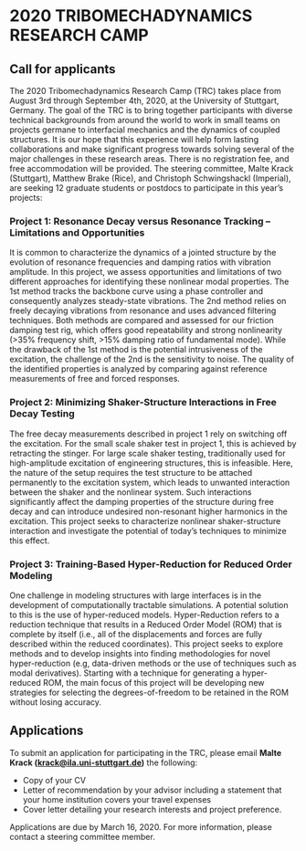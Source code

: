 # 2020 TRIBOMECHADYNAMICS RESEARCH CAMP

## Call for applicants

The 2020 Tribomechadynamics Research Camp (TRC) takes place from August 3rd through September 4th, 2020, at the University of Stuttgart, Germany. The goal of the TRC is to bring together participants with diverse technical backgrounds from around the world to work in small teams on projects germane to interfacial mechanics and the dynamics of coupled structures. It is our hope that this experience will help form lasting collaborations and make significant progress towards solving several of the major challenges in these research areas. There is no registration fee, and free accommodation will be provided. 
The steering committee, Malte Krack (Stuttgart), Matthew Brake (Rice), and Christoph Schwingshackl (Imperial), are seeking 12 graduate students or postdocs to participate in this year’s projects:


### Project 1: Resonance Decay versus Resonance Tracking – Limitations and Opportunities

It is common to characterize the dynamics of a jointed structure by the evolution of resonance frequencies and damping ratios with vibration amplitude. In this project, we assess opportunities and limitations of two different approaches for identifying these nonlinear modal properties. The 1st method tracks the backbone curve using a phase controller and consequently analyzes steady-state vibrations. The 2nd method relies on freely decaying vibrations from resonance and uses advanced filtering techniques. Both methods are compared and assessed for our friction damping test rig, which offers good repeatability and strong nonlinearity (>35% frequency shift, >15% damping ratio of fundamental mode). While the drawback of the 1st method is the potential intrusiveness of the excitation, the challenge of the 2nd is the sensitivity to noise. The quality of the identified properties is analyzed by comparing against reference measurements of free and forced responses.

### Project 2: Minimizing Shaker-Structure Interactions in Free Decay Testing

The free decay measurements described in project 1 rely on switching off the excitation. For the small scale shaker test in project 1, this is achieved by retracting the stinger. For large scale shaker testing, traditionally used for high-amplitude excitation of engineering structures, this is infeasible. Here, the nature of the setup requires the test structure to be attached permanently to the excitation system, which leads to unwanted interaction between the shaker and the nonlinear system. Such interactions significantly affect the damping properties of the structure during free decay and can introduce undesired non-resonant higher harmonics in the excitation. This project seeks to characterize nonlinear shaker-structure interaction and investigate the potential of today’s techniques to minimize this effect.

### Project 3: Training-Based Hyper-Reduction for Reduced Order Modeling

One challenge in modeling structures with large interfaces is in the development of computationally tractable simulations. A potential solution to this is the use of hyper-reduced models. Hyper-Reduction refers to a reduction technique that results in a Reduced Order Model (ROM) that is complete by itself (i.e., all of the displacements and forces are fully described within the reduced coordinates). This project seeks to explore methods and to develop insights into finding methodologies for novel hyper-reduction (e.g, data-driven methods or the use of techniques such as modal derivatives). Starting with a technique for generating a hyper-reduced ROM, the main focus of this project will be developing new strategies for selecting the degrees-of-freedom to be retained in the ROM without losing accuracy.


## Applications

To submit an application for participating in the TRC, please email **Malte Krack (krack@ila.uni-stuttgart.de)** the following:
  + Copy of your CV
  + Letter of recommendation by your advisor including a statement that your home institution covers your travel expenses
  + Cover letter detailing your research interests and project preference.

Applications are due by March 16, 2020. For more information, please contact a steering committee member.

<!-- For more details see [GitHub Flavored Markdown](https://guides.github.com/features/mastering-markdown/). -->

<!-- ### Jekyll Themes

Your Pages site will use the layout and styles from the Jekyll theme you have selected in your [repository settings](https://github.com/TRC2020/TRC2020.github.io-/settings). The name of this theme is saved in the Jekyll `_config.yml` configuration file.

### Support or Contact

Having trouble with Pages? Check out our [documentation](https://help.github.com/categories/github-pages-basics/) or [contact support](https://github.com/contact) and we’ll help you sort it out. -->
